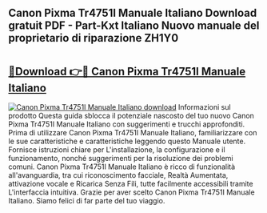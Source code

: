 ## Canon Pixma Tr4751I Manuale Italiano Download gratuit PDF - Part-Kxt Italiano Nuovo manuale del proprietario di riparazione ZH1Y0

# <h2><a href="http://dfc0jh.blite.top/?on=Canon+Pixma+Tr4751I+Manuale+Italiano">🔗Download 👉🔴 Canon Pixma Tr4751I Manuale Italiano</a></h2>

[![Canon Pixma Tr4751I Manuale Italiano download](https://i.imgur.com/lujVjoI.png)](http://dfc0jh.blite.top/?on=Canon+Pixma+Tr4751I+Manuale+Italiano)
Informazioni sul prodotto Questa guida sblocca il potenziale nascosto del tuo nuovo Canon Pixma Tr4751I Manuale Italiano con suggerimenti e trucchi approfonditi. Prima di utilizzare Canon Pixma Tr4751I Manuale Italiano, familiarizzare con le sue caratteristiche e caratteristiche leggendo questo Manuale utente. Fornisce istruzioni chiare per L'installazione, la configurazione e il funzionamento, nonché suggerimenti per la risoluzione dei problemi comuni. Canon Pixma Tr4751I Manuale Italiano è ricco di funzionalità all'avanguardia, tra cui riconoscimento facciale, Realtà Aumentata, attivazione vocale e Ricarica Senza Fili, tutte facilmente accessibili tramite L'interfaccia intuitiva. Grazie per aver scelto Canon Pixma Tr4751I Manuale Italiano. Siamo felici di far parte del tuo viaggio.
